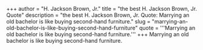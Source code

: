 +++
author = "H. Jackson Brown, Jr."
title = "the best H. Jackson Brown, Jr. Quote"
description = "the best H. Jackson Brown, Jr. Quote: Marrying an old bachelor is like buying second-hand furniture."
slug = "marrying-an-old-bachelor-is-like-buying-second-hand-furniture"
quote = '''Marrying an old bachelor is like buying second-hand furniture.'''
+++
Marrying an old bachelor is like buying second-hand furniture.

